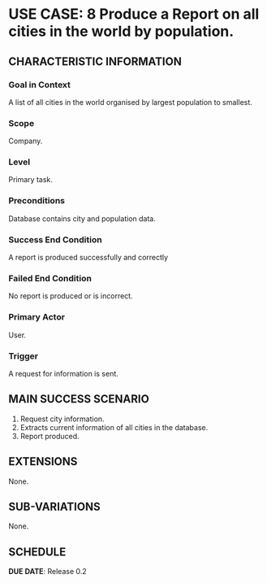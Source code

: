 # USE CASE: 8 Produce a Report on all cities in the world by population.

## CHARACTERISTIC INFORMATION

### Goal in Context

A list of all cities in the world organised by largest population to smallest.

### Scope

Company.

### Level

Primary task.

### Preconditions

Database contains city and population data.

### Success End Condition

A report is produced successfully and correctly

### Failed End Condition

No report is produced or is incorrect.

### Primary Actor

User.

### Trigger

A request for information is sent.

## MAIN SUCCESS SCENARIO

1. Request city information.
2. Extracts current information of all cities in the database.
3. Report produced.

## EXTENSIONS

None.

## SUB-VARIATIONS

None.

## SCHEDULE

**DUE DATE**: Release 0.2
